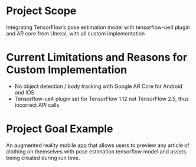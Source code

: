  # Project Scope
 Integrating TensorFlow’s pose estimation model with tensorflow-ue4 plugin and AR core from Unreal, with all custom implementation
 
 # Current Limitations and Reasons for Custom Implementation
 - No object detection / body tracking with Google AR Core for Android and IOS
 - Tensorflow-ue4 plugin set for TensorFlow 1.12 not TensorFlow 2.5, thus incorrect API calls

# Project Goal Example
An augmented reality mobile app that allows users to preview any article of clothing on themselves with pose estimation tensorflow model and assets being created during run time.  
